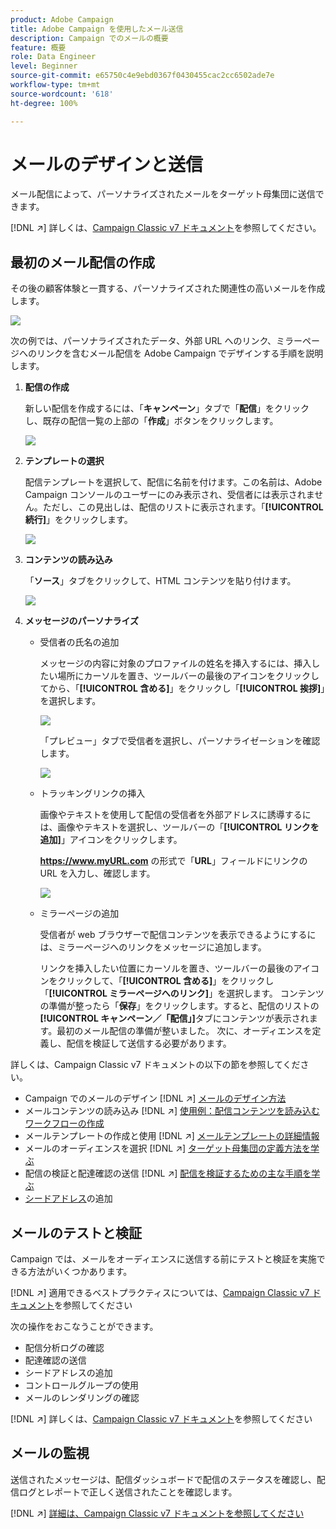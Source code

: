 ```yaml
---
product: Adobe Campaign
title: Adobe Campaign を使用したメール送信
description: Campaign でのメールの概要
feature: 概要
role: Data Engineer
level: Beginner
source-git-commit: e65750c4e9ebd0367f0430455cac2cc6502ade7e
workflow-type: tm+mt
source-wordcount: '618'
ht-degree: 100%

---
```


# メールのデザインと送信

メール配信によって、パーソナライズされたメールをターゲット母集団に送信できます。

[!DNL :arrow_upper_right:] 詳しくは、[Campaign Classic v7 ドキュメント](https://experienceleague.adobe.com/docs/campaign-classic/using/sending-messages/sending-emails/about-email-channel.html?lang=ja)を参照してください。

## 最初のメール配信の作成

その後の顧客体験と一貫する、パーソナライズされた関連性の高いメールを作成します。

![](assets/new-email-content.png)


次の例では、パーソナライズされたデータ、外部 URL へのリンク、ミラーページへのリンクを含むメール配信を Adobe Campaign でデザインする手順を説明します。

1. **配信の作成**

   新しい配信を作成するには、「**キャンペーン**」タブで「**配信**」をクリックし、既存の配信一覧の上部の「**作成**」ボタンをクリックします。

   ![](assets/delivery_step_1.png)

1. **テンプレートの選択**

   配信テンプレートを選択して、配信に名前を付けます。この名前は、Adobe Campaign コンソールのユーザーにのみ表示され、受信者には表示されません。ただし、この見出しは、配信のリストに表示されます。「**[!UICONTROL 続行]**」をクリックします。

   ![](assets/dce_delivery_model.png)

1. **コンテンツの読み込み**

   「**ソース**」タブをクリックして、HTML コンテンツを貼り付けます。

   ![](assets/paste-content.png)


1. **メッセージのパーソナライズ**


   * 受信者の氏名の追加

      メッセージの内容に対象のプロファイルの姓名を挿入するには、挿入したい場所にカーソルを置き、ツールバーの最後のアイコンをクリックしてから、「**[!UICONTROL 含める]**」をクリックし「**[!UICONTROL 挨拶]**」を選択します。

      ![](assets/include-greetings.png)

      「プレビュー」タブで受信者を選択し、パーソナライゼーションを確認します。

      ![](assets/perso-check.png)

   * トラッキングリンクの挿入

      画像やテキストを使用して配信の受信者を外部アドレスに誘導するには、画像やテキストを選択し、ツールバーの「**[!UICONTROL リンクを追加]**」アイコンをクリックします。

      **https://www.myURL.com** の形式で「**URL**」フィールドにリンクの URL を入力し、確認します。

      ![](assets/add-a-link.png)

   * ミラーページの追加

      受信者が web ブラウザーで配信コンテンツを表示できるようにするには、ミラーページへのリンクをメッセージに追加します。

      リンクを挿入したい位置にカーソルを置き、ツールバーの最後のアイコンをクリックして、「**[!UICONTROL 含める]**」をクリックし「**[!UICONTROL ミラーページへのリンク]**」を選択します。
   コンテンツの準備が整ったら「**保存**」をクリックします。すると、配信のリストの&#x200B;**[!UICONTROL キャンペーン／「配信」]**&#x200B;タブにコンテンツが表示されます。最初のメール配信の準備が整いました。 次に、オーディエンスを定義し、配信を検証して送信する必要があります。


詳しくは、Campaign Classic v7 ドキュメントの以下の節を参照してください。

* Campaign でのメールのデザイン
   [!DNL :arrow_upper_right:] [メールのデザイン方法](https://experienceleague.adobe.com/docs/campaign-classic/using/sending-messages/sending-emails/defining-the-email-content.html?lang=ja)
* メールコンテンツの読み込み
   [!DNL :arrow_upper_right:] [使用例：配信コンテンツを読み込むワークフローの作成](https://experienceleague.adobe.com/docs/campaign-classic/using/automating-with-workflows/use-cases/deliveries/loading-delivery-content.html?lang=ja)
* メールテンプレートの作成と使用
   [!DNL :arrow_upper_right:] [メールテンプレートの詳細情報](https://experienceleague.adobe.com/docs/campaign-classic/using/sending-messages/using-delivery-templates/about-templates.html?lang=ja)
* メールのオーディエンスを選択
   [!DNL :arrow_upper_right:] [ターゲット母集団の定義方法を学ぶ](https://experienceleague.adobe.com/docs/campaign-classic/using/sending-messages/key-steps-when-creating-a-delivery/steps-defining-the-target-population.html?lang=ja)
* 配信の検証と配達確認の送信
   [!DNL :arrow_upper_right:] [配信を検証するための主な手順を学ぶ](https://experienceleague.adobe.com/docs/campaign-classic/using/sending-messages/key-steps-when-creating-a-delivery/steps-validating-the-delivery.html?lang=ja)
* [シードアドレス](https://experienceleague.adobe.com/docs/campaign-classic/using/sending-messages/using-seed-addresses/about-seed-addresses.html?lang=ja)の追加

## メールのテストと検証

Campaign では、メールをオーディエンスに送信する前にテストと検証を実施できる方法がいくつかあります。

[!DNL :arrow_upper_right:] 適用できるベストプラクティスについては、[Campaign Classic v7 ドキュメント](https://experienceleague.adobe.com/docs/campaign-classic/using/sending-messages/key-steps-when-creating-a-delivery/delivery-bestpractices/check-before-sending.html?lang=ja)を参照してください

次の操作をおこなうことができます。

* 配信分析ログの確認
* 配達確認の送信
* シードアドレスの追加
* コントロールグループの使用
* メールのレンダリングの確認

[!DNL :arrow_upper_right:] 詳しくは、[Campaign Classic v7 ドキュメント](https://experienceleague.adobe.com/docs/campaign-classic/using/sending-messages/key-steps-when-creating-a-delivery/steps-validating-the-delivery.html)を参照してください

## メールの監視

送信されたメッセージは、配信ダッシュボードで配信のステータスを確認し、配信ログとレポートで正しく送信されたことを確認します。

[!DNL :arrow_upper_right:] [詳細は、Campaign Classic v7 ドキュメントを参照してください](https://experienceleague.adobe.com/docs/campaign-classic/using/sending-messages/key-steps-when-creating-a-delivery/delivery-bestpractices/track-and-monitor.html?lang=ja)

